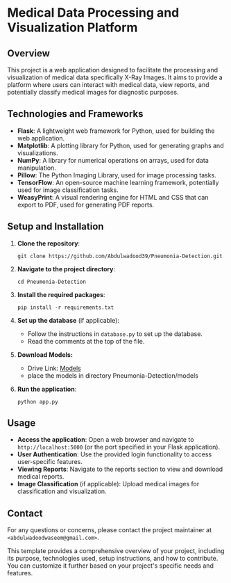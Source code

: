 # Medical Data Processing and Visualization Platform

## Overview

This project is a web application designed to facilitate the processing and visualization of medical data specifically X-Ray Images. It aims to provide a platform where users can interact with medical data, view reports, and potentially classify medical images for diagnostic purposes.

## Technologies and Frameworks

- **Flask**: A lightweight web framework for Python, used for building the web application.
- **Matplotlib**: A plotting library for Python, used for generating graphs and visualizations.
- **NumPy**: A library for numerical operations on arrays, used for data manipulation.
- **Pillow**: The Python Imaging Library, used for image processing tasks.
- **TensorFlow**: An open-source machine learning framework, potentially used for image classification tasks.
- **WeasyPrint**: A visual rendering engine for HTML and CSS that can export to PDF, used for generating PDF reports.

## Setup and Installation

1. **Clone the repository**:

   ```
   git clone https://github.com/Abdulwadood39/Pneumonia-Detection.git
   ```
2. **Navigate to the project directory**:

   ```
   cd Pneumonia-Detection
   ```
3. **Install the required packages**:

   ```
   pip install -r requirements.txt
   ```
4. **Set up the database** (if applicable):

   - Follow the instructions in `database.py` to set up the database.
   - Read the comments at the top of the file.
5. **Download Models:**

   - Drive Link: [Models](https://drive.google.com/drive/folders/1tfgOim7M0FWiJB4sizWSET-SAToytTdx?usp=sharing)
   - place the models in directory Pneumonia-Detection/models
6. **Run the application**:

   ```
   python app.py
   ```

## Usage

- **Access the application**: Open a web browser and navigate to `http://localhost:5000` (or the port specified in your Flask application).
- **User Authentication**: Use the provided login functionality to access user-specific features.
- **Viewing Reports**: Navigate to the reports section to view and download medical reports.
- **Image Classification** (if applicable): Upload medical images for classification and visualization.

## Contact

For any questions or concerns, please contact the project maintainer at `<abdulwadoodwaseem@gmail.com>`.

This template provides a comprehensive overview of your project, including its purpose, technologies used, setup instructions, and how to contribute. You can customize it further based on your project's specific needs and features.
